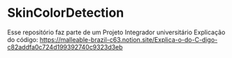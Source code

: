 # SkinColorDetection
Esse repositório faz parte de um Projeto Integrador universitário
Explicação do código: https://malleable-brazil-c63.notion.site/Explica-o-do-C-digo-c82addfa0c724d199392740c9323d3eb
